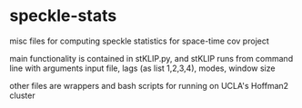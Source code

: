 # speckle-stats
misc files for computing speckle statistics for space-time cov project

main functionality is contained in stKLIP.py, and stKLIP runs from command line with arguments input file, lags (as list 1,2,3,4), modes, window size

other files are wrappers and bash scripts for running on UCLA's Hoffman2 cluster
